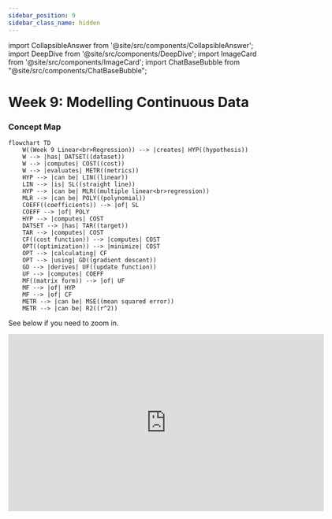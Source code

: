 ```yaml
---
sidebar_position: 9
sidebar_class_name: hidden
---
```


import CollapsibleAnswer from '@site/src/components/CollapsibleAnswer';
import DeepDive from '@site/src/components/DeepDive';
import ImageCard from '@site/src/components/ImageCard';
import ChatBaseBubble from "@site/src/components/ChatBaseBubble";

# Week 9: Modelling Continuous Data



<ChatBaseBubble/>

### Concept Map

```mermaid
flowchart TD
    W((Week 9 Linear<br>Regression)) --> |creates| HYP((hypothesis))    
    W --> |has| DATSET((dataset))
    W --> |computes| COST((cost))
    W --> |evaluates| METR((metrics))
    HYP --> |can be| LIN((linear))
    LIN --> |is| SL((straight line))
    HYP --> |can be| MLR((multiple linear<br>regression))
    MLR --> |can be| POLY((polynomial))
    COEFF((coefficients)) --> |of| SL
    COEFF --> |of| POLY
    HYP --> |computes| COST
    DATSET --> |has| TAR((target))
    TAR --> |computes| COST
    CF((cost function)) --> |computes| COST
    OPT((optimization)) --> |minimize| COST
    OPT --> |calculating| CF
    OPT --> |using| GD((gradient descent))
    GD --> |derives| UF((update function))
    UF --> |computes| COEFF
    MF((matrix form)) --> |of| UF
    MF --> |of| HYP
    MF --> |of| CF
    METR --> |can be| MSE((mean squared error))
    METR --> |can be| R2((r^2))
```

See below if you need to zoom in.

<iframe src="https://sutdapac-my.sharepoint.com/personal/oka_kurniawan_sutd_edu_sg/_layouts/15/embed.aspx?UniqueId=847f4d69-5c81-4a7a-b112-65c671b194c1" width="640" height="360" frameborder="0" scrolling="no" allowfullscreen title="DDW Concept Map-Week 9.drawio.png"></iframe>
